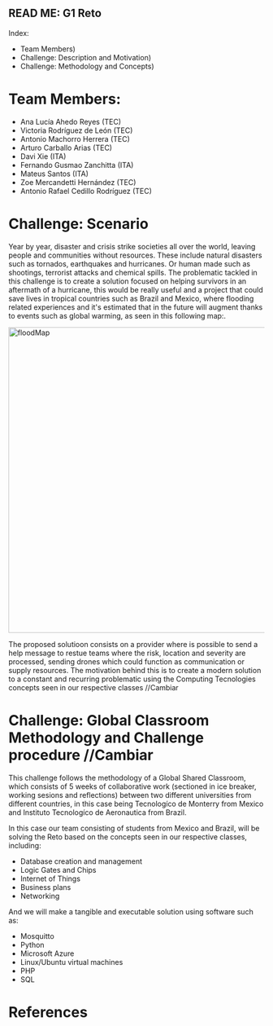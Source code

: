 ## READ ME: G1 Reto

Index:
- Team Members)
- Challenge: Description and Motivation)
- Challenge: Methodology and Concepts)

# Team Members: 
- Ana Lucía Ahedo Reyes (TEC)
- Victoria Rodríguez de León (TEC) 
- Antonio Machorro Herrera (TEC)
- Arturo Carballo Arias (TEC)
- Davi Xie (ITA)
- Fernando Gusmao Zanchitta (ITA)
- Mateus Santos (ITA)
- Zoe Mercandetti Hernández (TEC)
- Antonio Rafael Cedillo Rodríguez (TEC)

# Challenge: Scenario

Year by year, disaster and crisis strike societies all over the world, leaving people and communities without resources. These include natural disasters such as tornados, earthquakes and hurricanes. Or human made such as shootings, terrorist attacks and chemical spills. The problematic tackled in this challenge is to create a solution focused on helping survivors in an aftermath of a hurricane, this would be really useful and a project that could save lives in tropical countries such as Brazil and Mexico, where flooding related experiences and it's estimated that in the future will augment thanks to events such as global warming, as seen in this following map:. 

<a name="#floodPrediction"><img src ="https://www.the-digital-insurer.com/wp-content/uploads/2021/08/WTW-1.jpeg" alt = "floodMap" width ="600"> </a>

The proposed solutioon consists on a provider where is possible to send a help message to restue teams where the risk, location and severity are processed, sending drones which could function as communication or supply resources. The motivation behind this is to create a modern solution to a constant and recurring problematic using the Computing Tecnologies concepts seen in our respective classes  //Cambiar


# Challenge: Global Classroom Methodology and Challenge procedure //Cambiar

This challenge follows the methodology of a Global Shared Classroom, which consists of 5 weeks of collaborative work (sectioned in ice breaker, working sesions and reflections) between two different universities from different countries, in this case being Tecnologíco de Monterry from Mexico and Instituto Tecnologíco de Aeronautica from Brazil.

In this case our team consisting of students from Mexico and Brazil, will be solving the Reto based on the concepts seen in our respective classes, including:

- Database creation and management
- Logic Gates and Chips
- Internet of Things
- Business plans
- Networking   

And we will make a tangible and executable solution using software such as: 

- Mosquitto
- Python
- Microsoft Azure
- Linux/Ubuntu virtual machines 
- PHP
- SQL





# References 
